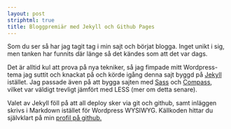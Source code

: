```yaml
---
layout: post
striphtml: true
title: Bloggpremiär med Jekyll och Github Pages
---
```


Som du ser så har jag tagit tag i min sajt och börjat blogga. Inget unikt i sig, men tanken har funnits där länge så det kändes som att det var dags.

Det är alltid kul att prova på nya tekniker, så jag fimpade mitt Wordpress-tema jag suttit och knackat på och körde igång denna sajt byggd på [Jekyll](https://github.com/mojombo/jekyll/) istället. Jag passade även på att bygga sajten med [Sass](http://sass-lang.com/) och [Compass](http://compass-style.org/), vilket var väldigt trevligt jämfört med LESS (mer om detta senare).

 Valet av Jekyll föll på att all deploy sker via git och github, samt inläggen skrivs i Markdown istället för Wordpress WYSIWYG. Källkoden hittar du självklart på min [profil på github.](https://github.com/patrikwibron/patrikwibron.github.com)
